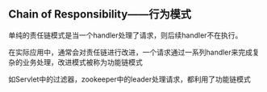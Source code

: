 ## Chain of Responsibility——行为模式

单纯的责任链模式是当一个handler处理了请求，则后续handler不在执行。

在实际应用中，通常会对责任链进行改进，一个请求通过一系列handler来完成复杂的业务处理，改进模式被称为功能链模式

如Servlet中的过滤器，zookeeper中的leader处理请求，都利用了功能链模式

